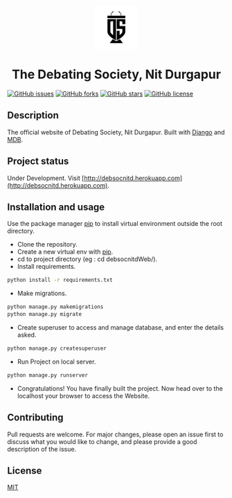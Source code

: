 <p align="center">
  <a href="http://debsocnitd.herokuapp.com">
    <img alt="logo" src="sitewebapp/static/debsoclogo.png" width="100" />
  </a>
</p>
<h1 align="center">
  The Debating Society, Nit Durgapur
</h1>

<a href="https://github.com/rishav4101/debsocnitdWeb/issues"><img alt="GitHub issues" src="https://img.shields.io/github/issues/rishav4101/debsocnitdWeb"></a>
<a href="https://github.com/rishav4101/debsocnitdWeb/network"><img alt="GitHub forks" src="https://img.shields.io/github/forks/rishav4101/debsocnitdWeb"></a>
<a href="https://github.com/rishav4101/debsocnitdWeb/stargazers"><img alt="GitHub stars" src="https://img.shields.io/github/stars/rishav4101/debsocnitdWeb"></a>
<a href="https://github.com/rishav4101/debsocnitdWeb/blob/master/LICENSE"><img alt="GitHub license" src="https://img.shields.io/github/license/rishav4101/debsocnitdWeb"></a>
## Description
The official website of Debating Society, Nit Durgapur. Built with [Django](https://www.djangoproject.com/) and [MDB](https://mdbootstrap.com/).

## Project status
Under Development. Visit [http://debsocnitd.herokuapp.com](http://debsocnitd.herokuapp.com).

## Installation and usage

Use the package manager [pip](https://pip.pypa.io/en/stable/) to install virtual environment outside the root directory.
* Clone the repository.
* Create a new virtual env with [pip](https://pip.pypa.io/en/stable/).
* cd to project directory (eg : cd debsocnitdWeb/).
* Install requirements.

```bash
python install -r requirements.txt
```
* Make migrations.
```bash
python manage.py makemigrations
python manage.py migrate
```
* Create superuser to access and manage database, and enter the details asked.
```bash
python manage.py createsuperuser
```
* Run Project on local server.

```bash
python manage.py runserver
```
* Congratulations! You have finally built the project. Now head over to the localhost your browser to access the Website.

## Contributing
Pull requests are welcome. For major changes, please open an issue first to discuss what you would like to change, and please provide a good description of the issue.



## License
[MIT](./LICENSE)

